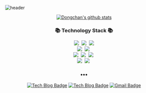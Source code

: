![header](https://capsule-render.vercel.app/api?type=slice&color=30A9DE&height=170&section=header&text=donchanee();&fontColor=090707&fontAlignX=45&fontAlignY=65&fontSize=100)

<div align=center>  
  
[![Dongchan's github stats](https://github-readme-stats.vercel.app/api?username=donchanee)](https://github.com/anuraghazra/github-readme-stats)


<h3 align="center">📚 Technology Stack 📚</h3>
<p align="center">
  <img src="https://img.shields.io/badge/-Python-blue"/>&nbsp
  <img src="https://img.shields.io/badge/-Javascript-yellow"/>&nbsp
  <img src="https://img.shields.io/badge/-MySQL-navy"/>
  <br>
  <img src="https://img.shields.io/badge/-Django-blue"/>&nbsp
  <img src="https://img.shields.io/badge/-Flask-blue"/>&nbsp
  <br>
  <img src="https://img.shields.io/badge/-AWS-black"/>&nbsp
  <img src="https://img.shields.io/badge/-Git-black"/>&nbsp
  <img src="https://img.shields.io/badge/-CleanCode-black"/>&nbsp
  <br>
  <img src="https://img.shields.io/badge/-TensorFlow-FF6F00"/>&nbsp
  <img src="https://img.shields.io/badge/-Kubernetes-326CE5"/>&nbsp
</p>

<h3 align="center">•••</h3>

[![Tech Blog Badge](http://img.shields.io/badge/-Tech%20blog-1ED760?style=flat-square&logo=V&logoColor=white&link=https://velog.io/@donchanee)](https://velog.io/@donchanee)
[![Tech Blog Badge](http://img.shields.io/badge/-Tech%20blog-FABF15?style=flat-square&logo=tails&logoColor=white&link=https://double-tap.tistory.com//)](https://double-tap.tistory.com/)
[![Gmail Badge](https://img.shields.io/badge/Gmail-d14836?style=flat-square&logo=Gmail&logoColor=white&link=mailto:dchan0305@gmail.com)](mailto:dchan0305@gmail.com)

</div>

<!--
**donchanee/donchanee** is a ✨ _special_ ✨ repository because its `README.md` (this file) appears on your GitHub profile.

Here are some ideas to get you started:

- 🔭 I’m currently working on ...
- 🌱 I’m currently learning ...
- 👯 I’m looking to collaborate on ...
- 🤔 I’m looking for help with ...
- 💬 Ask me about ...
- 📫 How to reach me: ...
- 😄 Pronouns: ...
- ⚡ Fun fact: ...
-->

